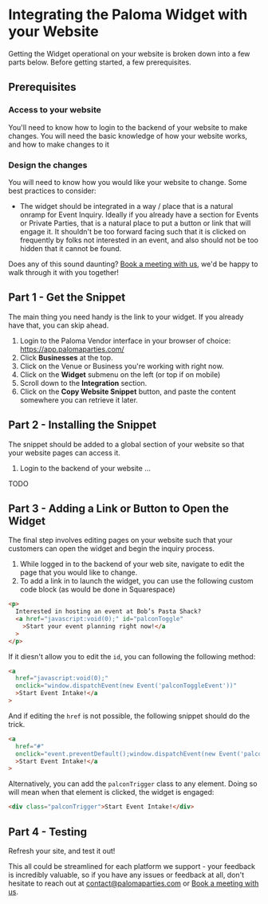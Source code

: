 # Integrating the Paloma Widget with your Website

Getting the Widget operational on your website is broken down into a few parts below. Before getting started, a few prerequisites.

## Prerequisites

### Access to your website

You'll need to know how to login to the backend of your website to make changes. You will need the basic knowledge of how your website works, and how to make changes to it

### Design the changes

You will need to know how you would like your website to change. Some best practices to consider:

- The widget should be integrated in a way / place that is a natural onramp for Event Inquiry. Ideally if you already have a section for Events or Private Parties, that is a natural place to put a button or link that will engage it. It shouldn't be too forward facing such that it is clicked on frequently by folks not interested in an event, and also should not be too hidden that it cannot be found.

Does any of this sound daunting? [Book a meeting with us](https://calendly.com/bob-gv_a), we'd be happy to walk through it with you together!

## Part 1 - Get the Snippet

The main thing you need handy is the link to your widget. If you already have that, you can skip ahead.

1. Login to the Paloma Vendor interface in your browser of choice: https://app.palomaparties.com/
1. Click **Businesses** at the top.
1. Click on the Venue or Business you're working with right now.
1. Click on the **Widget** submenu on the left (or top if on mobile)
1. Scroll down to the **Integration** section.
1. Click on the **Copy Website Snippet** button, and paste the content somewhere you can retrieve it later.

## Part 2 - Installing the Snippet

The snippet should be added to a global section of your website so that your website pages can access it.

1. Login to the backend of your website
   ...

TODO

## Part 3 - Adding a Link or Button to Open the Widget

The final step involves editing pages on your website such that your customers can open the widget and begin the inquiry process.

1. While logged in to the backend of your web site, navigate to edit the page that you would like to change.
1. To add a link in to launch the widget, you can use the following custom code block (as would be done in Squarespace)

```html
<p>
  Interested in hosting an event at Bob’s Pasta Shack?
  <a href="javascript:void(0);" id="palconToggle"
    >Start your event planning right now!</a
  >
</p>
```

If it diesn't allow you to edit the `id`, you can following the following method:

```html
<a
  href="javascript:void(0);"
  onclick="window.dispatchEvent(new Event('palconToggleEvent'))"
  >Start Event Intake!</a
>
```

And if editing the `href` is not possible, the following snippet should do the trick.

```html
<a
  href="#"
  onclick="event.preventDefault();window.dispatchEvent(new Event('palconToggleEvent'))"
  >Start Event Intake!</a
>
```

Alternatively, you can add the `palconTrigger` class to any element. Doing so will mean when that element is clicked, the widget is engaged:

```html
<div class="palconTrigger">Start Event Intake!</div>
```

## Part 4 - Testing

Refresh your site, and test it out!

This all could be streamlined for each platform we support - your feedback is incredibly valuable, so if you have any issues or feedback at all, don't hesitate to reach out at [contact@palomaparties.com](mailto:contact@palomaparties.com?subject=Question%20from%20Paloma%20Docs%20site) or [Book a meeting with us](https://calendly.com/bob-gv_a).
